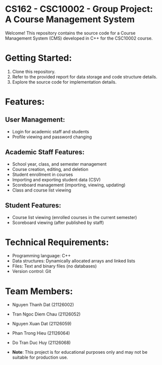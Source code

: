 # CS162 - CSC10002 - Group Project: A Course Management System
Welcome! This repository contains the source code for a Course Management System (CMS) developed in C++ for the CSC10002 course.

# Getting Started:

1. Clone this repository.
2. Refer to the provided report for data storage and code structure details.
3. Explore the source code for implementation details.

# Features:

## User Management:
- Login for academic staff and students
- Profile viewing and password changing
## Academic Staff Features:
- School year, class, and semester management
- Course creation, editing, and deletion
- Student enrollment in courses
- Importing and exporting student data (CSV)
- Scoreboard management (importing, viewing, updating)
- Class and course list viewing
## Student Features:
- Course list viewing (enrolled courses in the current semester)
- Scoreboard viewing (after published by staff)

# Technical Requirements:

- Programming language: C++
- Data structures: Dynamically allocated arrays and linked lists
- Files: Text and binary files (no databases)
- Version control: Git

# Team Members:

- Nguyen Thanh Dat (21126002)
- Tran Ngoc Diem Chau (21126052)
- Nguyen Xuan Dat (21126059)
- Phan Trong Hieu (21126064)
- Do Tran Duc Huy (21126068)


- **Note**: This project is for educational purposes only and may not be suitable for production use.
